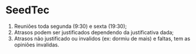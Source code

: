 # SeedTec

1. Reuniões toda segunda (9:30) e sexta (19:30);
2. Atrasos podem ser justificados dependendo da justificativa dada;
3. Atrasos não justificado ou invalidos (ex: dormiu de mais) e faltas, tem as opiniões invalidas.
